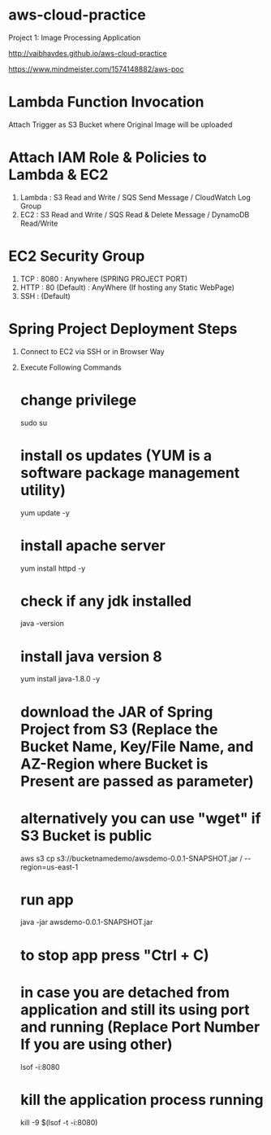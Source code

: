 # aws-cloud-practice

Project 1: Image Processing Application

http://vaibhavdes.github.io/aws-cloud-practice

https://www.mindmeister.com/1574148882/aws-poc

# Lambda Function Invocation
  Attach Trigger as S3 Bucket where Original Image will be uploaded
  
# Attach IAM Role & Policies to Lambda & EC2 
  1) Lambda : S3 Read and Write / SQS Send Message /  CloudWatch Log Group
  2) EC2 : S3 Read and Write / SQS Read & Delete Message / DynamoDB Read/Write

# EC2 Security Group
  1) TCP : 8080 : Anywhere (SPRING PROJECT PORT)
  2) HTTP : 80 (Default) : AnyWhere (If hosting any Static WebPage)
  3) SSH : (Default)
  
#  Spring Project Deployment Steps

1) Connect to EC2 via SSH or in Browser Way
2) Execute Following Commands

    # change privilege
    sudo su
    # install os updates (YUM is a software package management utility)
    yum update -y
    # install apache server
    yum install httpd -y
    # check if any jdk installed
    java -version
    # install java version 8
    yum install java-1.8.0 -y
    # download the JAR of Spring Project from S3 (Replace the Bucket Name, Key/File Name, and AZ-Region where Bucket is Present are passed as parameter)
    # alternatively you can use "wget" if S3 Bucket is public
    aws s3 cp s3://bucketnamedemo/awsdemo-0.0.1-SNAPSHOT.jar / --region=us-east-1
    # run app
    java -jar awsdemo-0.0.1-SNAPSHOT.jar
    
    # to stop app press "Ctrl + C)
    
    # in case you are detached from application and still its using port and running (Replace Port Number If you are using other)
    lsof -i:8080
    # kill the application process running
    kill -9 $(lsof -t -i:8080)
